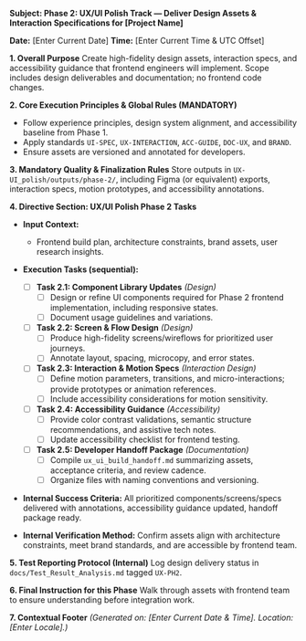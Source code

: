**Subject: Phase 2: UX/UI Polish Track — Deliver Design Assets & Interaction Specifications for [Project Name]**

**Date:** [Enter Current Date]
**Time:** [Enter Current Time & UTC Offset]

**1. Overall Purpose**
Create high-fidelity design assets, interaction specs, and accessibility guidance that frontend engineers will implement. Scope includes design deliverables and documentation; no frontend code changes.

**2. Core Execution Principles & Global Rules (MANDATORY)**
* Follow experience principles, design system alignment, and accessibility baseline from Phase 1.
* Apply standards `UI-SPEC`, `UX-INTERACTION`, `ACC-GUIDE`, `DOC-UX`, and `BRAND`.
* Ensure assets are versioned and annotated for developers.

**3. Mandatory Quality & Finalization Rules**
Store outputs in `UX-UI_polish/outputs/phase-2/`, including Figma (or equivalent) exports, interaction specs, motion prototypes, and accessibility annotations.

**4. Directive Section: UX/UI Polish Phase 2 Tasks**
* **Input Context:**
    * Frontend build plan, architecture constraints, brand assets, user research insights.

* **Execution Tasks (sequential):**
    - [ ] **Task 2.1: Component Library Updates** *(Design)*
        - [ ] Design or refine UI components required for Phase 2 frontend implementation, including responsive states.
        - [ ] Document usage guidelines and variations.
    - [ ] **Task 2.2: Screen & Flow Design** *(Design)*
        - [ ] Produce high-fidelity screens/wireflows for prioritized user journeys.
        - [ ] Annotate layout, spacing, microcopy, and error states.
    - [ ] **Task 2.3: Interaction & Motion Specs** *(Interaction Design)*
        - [ ] Define motion parameters, transitions, and micro-interactions; provide prototypes or animation references.
        - [ ] Include accessibility considerations for motion sensitivity.
    - [ ] **Task 2.4: Accessibility Guidance** *(Accessibility)*
        - [ ] Provide color contrast validations, semantic structure recommendations, and assistive tech notes.
        - [ ] Update accessibility checklist for frontend testing.
    - [ ] **Task 2.5: Developer Handoff Package** *(Documentation)*
        - [ ] Compile `ux_ui_build_handoff.md` summarizing assets, acceptance criteria, and review cadence.
        - [ ] Organize files with naming conventions and versioning.

* **Internal Success Criteria:** All prioritized components/screens/specs delivered with annotations, accessibility guidance updated, handoff package ready.
* **Internal Verification Method:** Confirm assets align with architecture constraints, meet brand standards, and are accessible by frontend team.

**5. Test Reporting Protocol (Internal)**
Log design delivery status in `docs/Test_Result_Analysis.md` tagged `UX-PH2`.

**6. Final Instruction for this Phase**
Walk through assets with frontend team to ensure understanding before integration work.

**7. Contextual Footer**
*(Generated on: [Enter Current Date & Time]. Location: [Enter Locale].)*
